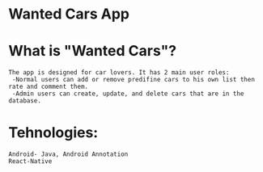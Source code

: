 # Wanted Cars App

# What is "Wanted Cars"?
	The app is designed for car lovers. It has 2 main user roles: 
	 -Normal users can add or remove predifine cars to his own list then rate and comment them.
	 -Admin users can create, update, and delete cars that are in the database.
  
# Tehnologies: 
	Android- Java, Android Annotation
	React-Native
	


  

  
  
